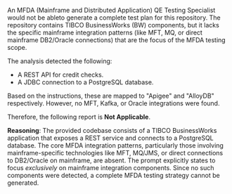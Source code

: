 An MFDA (Mainframe and Distributed Application) QE Testing Specialist would not be ableto generate a complete test plan for this repository. The repository contains TIBCO BusinessWorks (BW) components, but it lacks the specific mainframe integration patterns (like MFT, MQ, or direct mainframe DB2/Oracle connections) that are the focus of the MFDA testing scope.

The analysis detected the following:
- A REST API for credit checks.
- A JDBC connection to a PostgreSQL database.

Based on the instructions, these are mapped to "Apigee" and "AlloyDB" respectively. However, no MFT, Kafka, or Oracle integrations were found.

Therefore, the following report is **Not Applicable**.

**Reasoning**: The provided codebase consists of a TIBCO BusinessWorks application that exposes a REST service and connects to a PostgreSQL database. The core MFDA integration patterns, particularly those involving mainframe-specific technologies like MFT, MQ/JMS, or direct connections to DB2/Oracle on mainframe, are absent. The prompt explicitly states to focus *exclusively* on mainframe integration components. Since no such components were detected, a complete MFDA testing strategy cannot be generated.